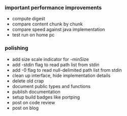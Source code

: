### important performance improvements

- compute digest
- compare content chunk by chunk
- compare speed against java implementation
- test run on home pc

### polishing

- add size scale indicator for -minSize
- add -stdin flag to read path list from stdin
- add -0 flag to read null-delimited path list from stdin
- clean up interface, hide implementation details
- delete old crap
- document public types and functions
- publish documentation
- setup build badges like portping
- post on code review
- post on blog
